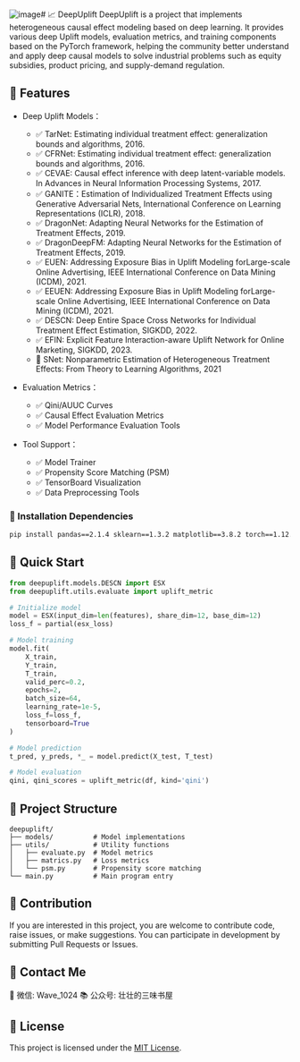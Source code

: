 ![image](https://github.com/user-attachments/assets/defbb3a5-10c4-4288-8555-eef1631dfa0d)# 📈 DeepUplift 
DeepUplift is a project that implements heterogeneous causal effect modeling based on deep learning. It provides various deep Uplift models, evaluation metrics, and training components based on the PyTorch framework, helping the community better understand and apply deep causal models to solve industrial problems such as equity subsidies, product pricing, and supply-demand regulation.

## 🌟 Features
- Deep Uplift Models：
  - ✅ TarNet: Estimating individual treatment effect: generalization bounds and algorithms, 2016.
  - ✅ CFRNet: Estimating individual treatment effect: generalization bounds and algorithms, 2016.
  - ✅ CEVAE: Causal effect inference with deep latent-variable models. In Advances in Neural Information Processing Systems, 2017.
  - ✅ GANITE：Estimation of Individualized Treatment Effects using Generative Adversarial Nets, International Conference on Learning Representations (ICLR), 2018.
  - ✅ DragonNet: Adapting Neural Networks for the Estimation of Treatment Effects, 2019.
  - ✅ DragonDeepFM: Adapting Neural Networks for the Estimation of Treatment Effects, 2019.
  - ✅ EUEN: Addressing Exposure Bias in Uplift Modeling forLarge-scale Online Advertising, IEEE International Conference on Data Mining (ICDM), 2021.
  - ✅ EEUEN: Addressing Exposure Bias in Uplift Modeling forLarge-scale Online Advertising, IEEE International Conference on Data Mining (ICDM), 2021.
  - ✅ DESCN: Deep Entire Space Cross Networks for Individual Treatment Effect Estimation, SIGKDD, 2022.
  - ✅ EFIN: Explicit Feature Interaction-aware Uplift Network for Online Marketing, SIGKDD, 2023.
  - 🔄 SNet: Nonparametric Estimation of Heterogeneous Treatment Effects: From Theory to Learning Algorithms, 2021

- Evaluation Metrics：
  - ✅ Qini/AUUC Curves
  - ✅ Causal Effect Evaluation Metrics
  - ✅ Model Performance Evaluation Tools

- Tool Support：
  - ✅ Model Trainer
  - ✅ Propensity Score Matching (PSM)
  - ✅ TensorBoard Visualization
  - ✅ Data Preprocessing Tools

### 🔧 Installation Dependencies
```bash
pip install pandas==2.1.4 sklearn==1.3.2 matplotlib==3.8.2 torch==1.12.1 geomloss==0.2.6
```

## 🚀 Quick Start
```python
from deepuplift.models.DESCN import ESX
from deepuplift.utils.evaluate import uplift_metric

# Initialize model
model = ESX(input_dim=len(features), share_dim=12, base_dim=12)
loss_f = partial(esx_loss)

# Model training
model.fit(
    X_train, 
    Y_train, 
    T_train,
    valid_perc=0.2,
    epochs=2,
    batch_size=64,
    learning_rate=1e-5,
    loss_f=loss_f,
    tensorboard=True
)

# Model prediction
t_pred, y_preds, *_ = model.predict(X_test, T_test)

# Model evaluation
qini, qini_scores = uplift_metric(df, kind='qini')
```

## 📁 Project Structure
```
deepuplift/
├── models/          # Model implementations
├── utils/           # Utility functions
│   ├── evaluate.py  # Model metrics
│   ├── matrics.py   # Loss metrics
│   └── psm.py       # Propensity score matching
└── main.py          # Main program entry
```

## 🤝 Contribution
If you are interested in this project, you are welcome to contribute code, raise issues, or make suggestions. You can participate in development by submitting Pull Requests or Issues.

## 💬 Contact Me
💚 微信: Wave_1024
📚 公众号: 壮壮的三味书屋

## 📄 License
This project is licensed under the [MIT License](LICENSE).
